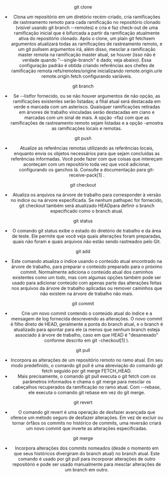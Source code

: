 <center>git clone

- Clona um repositório em um diretório recém-criado, cria ramificações de rastreamento remoto para cada ramificação no repositório clonado (visível usando git branch --remotes) e cria e faz check-out de uma ramificação inicial que é bifurcada a partir da ramificação atualmente ativa do repositório clonado.
Após o clone, um plain git fetchsem argumentos atualizará todas as ramificações de rastreamento remoto, e um git pullsem argumentos irá, além disso, mesclar a ramificação master remota na ramificação master atual, se houver (isso não é verdade quando "--single-branch" é dado; veja abaixo).
Essa configuração padrão é obtida criando referências aos chefes de ramificação remota refs/remotes/origine inicializando remote.origin.urle remote.origin.fetch configurando variáveis.

<center>git branch

- Se --listfor fornecido, ou se não houver argumentos de não opção, as ramificações existentes serão listadas; a filial atual será destacada em verde e marcada com um asterisco. Quaisquer ramificações retiradas em árvores de trabalho vinculadas serão destacadas em ciano e marcadas com um sinal de mais. A opção -rfaz com que as ramificações de rastreamento remoto sejam listadas e a opção -amostra as ramificações locais e remotas.


<center>git push

- Atualize as referências remotas utilizando as referências locais, enquanto envia os objetos necessários para que sejam concluídas as referências informadas.
Você pode fazer com que coisas que intereçam aconteçam com um repositório toda vez que você adicionar, configurando os ganchos lá. Consulte a documentação para git-receive-pack[1] .

<center>git checkout

- Atualiza os arquivos na árvore de trabalho para corresponder à versão no índice ou na árvore especificada. Se nenhum pathspec for fornecido, git checkout também será atualizado HEADpara definir o branch especificado como o branch atual.


<center>git status

- O comando git status exibe o estado do diretório de trabalho e da área de teste. Ele permite que você veja quais alterações foram preparadas, quais não foram e quais arquivos não estão sendo rastreados pelo Git.


<center>git add

- Este comando atualiza o índice usando o conteúdo atual encontrado na árvore de trabalho, para preparar o conteúdo preparado para o próximo commit. Normalmente adiciona o conteúdo atual dos caminhos existentes como um todo, mas com algumas opções também pode ser usado para adicionar conteúdo com apenas parte das alterações feitas nos arquivos da árvore de trabalho aplicadas ou remover caminhos que não existem na árvore de trabalho não mais.


<center>git commit

- Crie um novo commit contendo o conteúdo atual do índice e a mensagem de log fornecida descrevendo as alterações. O novo commit é filho direto de HEAD, geralmente a ponta do branch atual, e o branch é atualizado para apontar para ele (a menos que nenhum branch esteja associado à árvore de trabalho, caso em que HEAD é "desanexado" conforme descrito em git -checkout[1] ).

<center>git pull

- Incorpora as alterações de um repositório remoto no ramo atual. Em seu modo predefinido, o comando git pull é uma abreviação do comando git fetch seguido por git merge FETCH_HEAD.
- Mais precisamente, o comando git pull executa o git fetch com os parâmetros informados e chama o git merge para mesclar os cabeçalhos recuperados da ramificação no ramo atual. Com --rebase, ele executa o comando git rebase em vez do git merge.


<center>git revert

- O comando git revert é uma operação de desfazer avançada que oferece um método seguro de desfazer alterações. Em vez de excluir ou tornar órfãos os commits no histórico de commits, uma reversão criará um novo commit que inverte as alterações especificadas.


<center>git merge

- Incorpora alterações dos commits nomeados (desde o momento em que seus históricos divergiram do branch atual) no branch atual. Este comando é usado por git pull para incorporar alterações de outro repositório e pode ser usado manualmente para mesclar alterações de um branch em outro.


